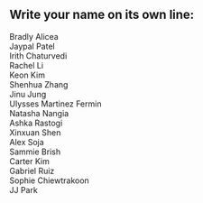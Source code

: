 ## Write your name on its own line:   
Bradly Alicea   
Jaypal Patel    
Irith Chaturvedi      
Rachel Li    
Keon Kim    
Shenhua Zhang      
Jinu Jung    
Ulysses Martinez Fermin   
Natasha Nangia    
Ashka Rastogi        
Xinxuan Shen        
Alex Soja    
Sammie Brish    
Carter Kim   
Gabriel Ruiz     
Sophie Chiewtrakoon       
JJ Park   
